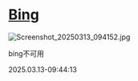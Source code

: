# [Bing](https://github.com/jaaleng/jaaleng.github.io/issues/191)

![Screenshot_20250313_094152.jpg](https://img.134688.xyz/file/K1/1741830217251_Screenshot_20250313_094152.jpg)


bing不可用

<!--more-->

2025.03.13-09:44:13

